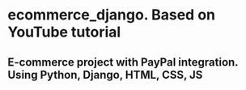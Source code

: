 # ecommerce_django. Based on YouTube tutorial

## E-commerce project with PayPal integration. Using Python, Django, HTML, CSS, JS


[//]: # (![Screenshot]&#40;ecommerce/docs/img1.png 'Screenshot website'&#41;)

[//]: # (![Screenshot]&#40;ecommerce/docs/img2.png 'Screenshot website'&#41;)

[//]: # (![Screenshot]&#40;ecommerce/docs/img3.png 'Screenshot website'&#41;)

[//]: # (![Screenshot]&#40;ecommerce/docs/img4.png 'Screenshot website'&#41;)

[//]: # (![Screenshot]&#40;ecommerce/docs/img5.png 'Screenshot website'&#41;)

